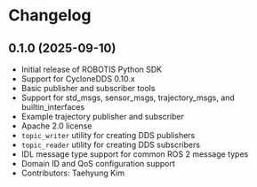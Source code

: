 # Changelog

0.1.0 (2025-09-10)
------------------
* Initial release of ROBOTIS Python SDK
* Support for CycloneDDS 0.10.x
* Basic publisher and subscriber tools
* Support for std_msgs, sensor_msgs, trajectory_msgs, and builtin_interfaces
* Example trajectory publisher and subscriber
* Apache 2.0 license
* `topic_writer` utility for creating DDS publishers
* `topic_reader` utility for creating DDS subscribers
* IDL message type support for common ROS 2 message types
* Domain ID and QoS configuration support
* Contributors: Taehyung Kim
